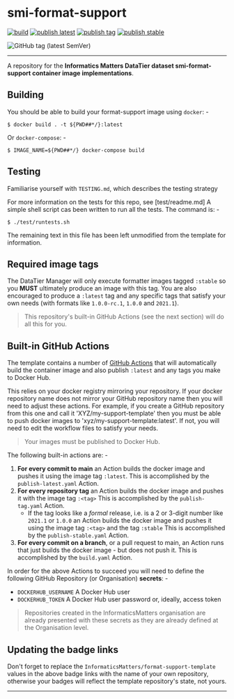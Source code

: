 # smi-format-support

[![build](https://github.com/InformaticsMatters/smi-format-support/actions/workflows/build.yaml/badge.svg)](https://github.com/InformaticsMatters/smi-format-support/actions/workflows/build.yaml)
[![publish latest](https://github.com/InformaticsMatters/smi-format-support/actions/workflows/publish-latest.yaml/badge.svg)](https://github.com/InformaticsMatters/smi-format-support/actions/workflows/publish-latest.yaml)
[![publish tag](https://github.com/InformaticsMatters/smi-format-support/actions/workflows/publish-tag.yaml/badge.svg)](https://github.com/InformaticsMatters/smi-format-support/actions/workflows/publish-tag.yaml)
[![publish stable](https://github.com/InformaticsMatters/smi-format-support/actions/workflows/publish-stable.yaml/badge.svg)](https://github.com/InformaticsMatters/smi-format-support/actions/workflows/publish-stable.yaml)

![GitHub tag (latest SemVer)](https://img.shields.io/github/v/tag/informaticsmatters/smi-format-support)

---

A repository for the **Informatics Matters DataTier dataset
smi-format-support container image implementations**.


## Building
You should be able to build your format-support image using `docker`: -

    $ docker build . -t ${PWD##*/}:latest

Or `docker-compose`: -

    $ IMAGE_NAME=${PWD##*/} docker-compose build

## Testing
Familiarise yourself with `TESTING.md`, which describes the testing strategy 

For more information on the tests for this repo, see [test/readme.md]
A simple shell script cas been written to run all the tests. The command is: -

    $ ./test/runtests.sh

The remaining text in this file has been left unmodified from the template for information.

## Required image tags
The DataTier Manager will only execute formatter images tagged `:stable`
so you **MUST** ultimately produce an image with this tag. You are also
encouraged to produce a `:latest` tag and any specific tags that satisfy your
own needs (with formats like `1.0.0-rc.1`, `1.0.0` and `2021.1`).

>   This repository's built-in GitHub Actions (see the next section)
    will do all this for you.

## Built-in GitHub Actions
The template contains a number of [GitHub Actions] that will automatically
build the container image and also publish `:latest` and any tags you make to
Docker Hub.

This relies on your docker registry mirroring your repository. If your docker
repository name does not mirror your GitHub repository name then you will need
to adjust these actions. For example, if you create a GitHub repository
from this one and call it 'XYZ/my-support-template' then you must be able to
push docker images to 'xyz/my-support-template:latest'. If not, you will need
to edit the workflow files to satisfy your needs.

>   Your images must be published to Docker Hub.

The following built-in actions are: -

1.  **For every commit to main** an Action builds the docker image and
    pushes it using the image tag `:latest`.
    This is accomplished by the `publish-latest.yaml` Action.
2.  **For every repository tag** an Action builds the docker image and
    pushes it with the image tag `:<tag>`
    This is accomplished by the `publish-tag.yaml` Action.
    -   If the tag looks like a _formal_ release, i.e. is a 2 or 3-digit number
        like `2021.1` or `1.0.0` an Action builds the docker image and
        pushes it using the image tag `:<tag>` and the tag `:stable`
        This is accomplished by the `publish-stable.yaml` Action.
3.  **For every commit on a branch**, or a pull request to main, an Action
    runs that just builds the docker image - but does not push it.
    This is accomplished by the `build.yaml` Action.

In order for the above Actions to succeed you will need to define the following
GitHub Repository (or Organisation) **secrets**: -

-   `DOCKERHUB_USERNAME` A Docker Hub user
-   `DOCKERHUB_TOKEN` A Docker Hub user password or, ideally, access token

>   Repositories created in the InformaticsMatters organisation
    are already presented with these secrets as they are already
    defined at the Organisation level.

## Updating the badge links
Don't forget to replace the `InformaticsMatters/format-support-template`
values in the above badge links with the name of your own repository, otherwise
your badges will reflect the template repository's state, not yours.

---

[github actions]: https://github.com/features/actions
